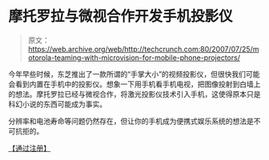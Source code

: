 # 摩托罗拉与微视合作开发手机投影仪

> 原文：<https://web.archive.org/web/http://techcrunch.com:80/2007/07/25/motorola-teaming-with-microvision-for-mobile-phone-projectors/>

今年早些时候，东芝推出了一款所谓的“手掌大小”的视频投影仪，但很快我们可能会看到内置在手机中的投影仪。想象一下用手机看手机电视，把图像投射到白墙上的想法。摩托罗拉已经与微视合作，将激光投影仪技术引入手机，这使得原本只是科幻小说的东西可能成为事实。

分辨率和电池寿命等问题仍然存在，但让你的手机成为便携式娱乐系统的想法是不可抗拒的。

[【通过注册】](https://web.archive.org/web/20160527023736/http://www.theregister.co.uk/2007/07/25/motorola_projecting/)